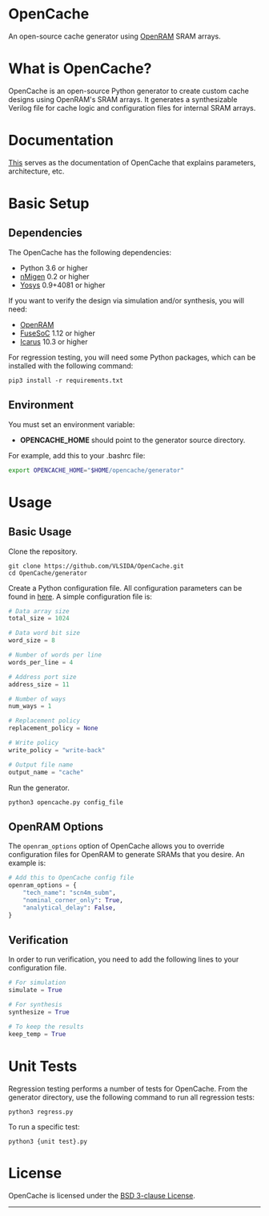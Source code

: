 # OpenCache
An open-source cache generator using [OpenRAM] SRAM arrays.

# What is OpenCache?
OpenCache is an open-source Python generator to create custom cache designs using OpenRAM's SRAM arrays.
It generates a synthesizable Verilog file for cache logic and configuration files for internal SRAM arrays.

# Documentation
[This](./docs/Overview.rst) serves as the documentation of OpenCache that explains parameters, architecture, etc.

# Basic Setup
## Dependencies
The OpenCache has the following dependencies:
+ Python 3.6 or higher
+ [nMigen] 0.2 or higher
+ [Yosys] 0.9+4081 or higher

If you want to verify the design via simulation and/or synthesis, you will need:
+ [OpenRAM]
+ [FuseSoC] 1.12 or higher
+ [Icarus] 10.3 or higher

For regression testing, you will need some Python packages, which can be installed with the following command:
```
pip3 install -r requirements.txt
```

## Environment
You must set an environment variable: 
+ **OPENCACHE\_HOME** should point to the generator source directory. 

For example, add this to your .bashrc file:

```bash
export OPENCACHE_HOME="$HOME/opencache/generator"
```

# Usage
## Basic Usage
Clone the repository.
```
git clone https://github.com/VLSIDA/OpenCache.git
cd OpenCache/generator
```
Create a Python configuration file. All configuration parameters can be found in [here](./docs/Parameter.rst).
A simple configuration file is:
```python
# Data array size
total_size = 1024

# Data word bit size
word_size = 8

# Number of words per line
words_per_line = 4

# Address port size
address_size = 11

# Number of ways
num_ways = 1

# Replacement policy
replacement_policy = None

# Write policy
write_policy = "write-back"

# Output file name
output_name = "cache"
```
Run the generator.
```
python3 opencache.py config_file
```

## OpenRAM Options
The `openram_options` option of OpenCache allows you to override configuration files for OpenRAM to generate SRAMs that you desire. An example is:
```python
# Add this to OpenCache config file
openram_options = {
    "tech_name": "scn4m_subm",
    "nominal_corner_only": True,
    "analytical_delay": False,
}
```

## Verification
In order to run verification, you need to add the following lines to your configuration file.
```python
# For simulation
simulate = True

# For synthesis
synthesize = True

# To keep the results
keep_temp = True
```

# Unit Tests
Regression testing performs a number of tests for OpenCache. From the generator directory, use the following command to run all regression tests:
```
python3 regress.py
```
To run a specific test:
```
python3 {unit test}.py
```

# License
OpenCache is licensed under the [BSD 3-clause License](LICENSE).

* * *

[OpenRAM]: https://github.com/VLSIDA/OpenRAM
[FuseSoC]: https://github.com/olofk/fusesoc
[Icarus]:  https://github.com/steveicarus/iverilog
[yosys]:   https://github.com/YosysHQ/yosys
[nMigen]:  https://github.com/nmigen/nmigen